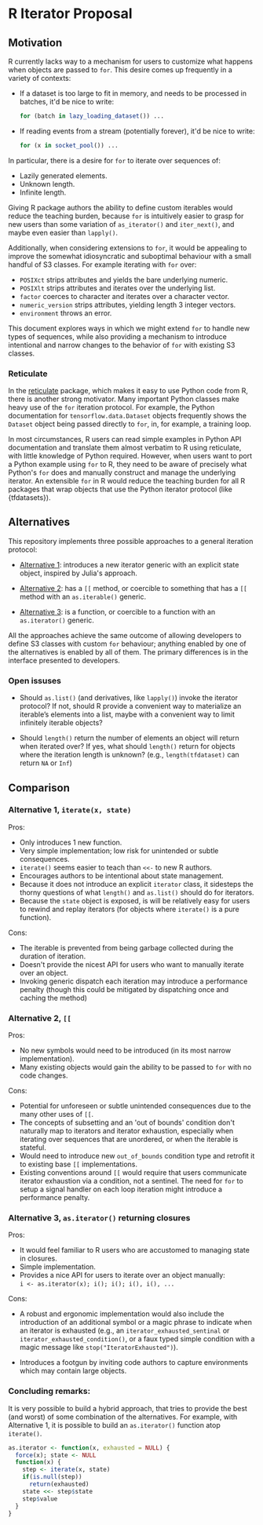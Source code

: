 # R Iterator Proposal

## Motivation

R currently lacks way to a mechanism for users to customize what happens
when objects are passed to `for`. This desire comes up frequently in a
variety of contexts:

-   If a dataset is too large to fit in memory, and needs to be
    processed in batches, it'd be nice to write:

    ``` r
    for (batch in lazy_loading_dataset()) ...
    ```

-   If reading events from a stream (potentially forever), it'd be nice
    to write:

    ``` r
    for (x in socket_pool()) ...
    ```

In particular, there is a desire for `for` to iterate over sequences of:

-   Lazily generated elements.
-   Unknown length.
-   Infinite length.

Giving R package authors the ability to define custom iterables would
reduce the teaching burden, because `for` is intuitively easier to grasp
for new users than some variation of `as_iterator()` and `iter_next()`,
and maybe even easier than `lapply()`.

Additionally, when considering extensions to `for`, it would be
appealing to improve the somewhat idiosyncratic and suboptimal behaviour
with a small handful of S3 classes. For example iterating with `for`
over:

-   `POSIXct` strips attributes and yields the bare underlying numeric.
-   `POSIXlt` strips attributes and iterates over the underlying list.
-   `factor` coerces to character and iterates over a character vector.
-   `numeric_version` strips attributes, yielding length 3 integer
    vectors.
-   `environment` throws an error.

This document explores ways in which we might extend `for` to handle new
types of sequences, while also providing a mechanism to introduce
intentional and narrow changes to the behavior of `for` with existing S3
classes.

### Reticulate

<!-- HW: I moved this to a separate section because I'm not sure how motivating this will be to R-Core folks -->

In the [reticulate](https://rstudio.github.io/reticulate/) package,
which makes it easy to use Python code from R, there is another strong
motivator. Many important Python classes make heavy use of the `for`
iteration protocol. For example, the Python documentation for
`tensorflow.data.Dataset` objects frequently shows the `Dataset` object
being passed directly to `for`, in, for example, a training loop.

In most circumstances, R users can read simple examples in Python API
documentation and translate them almost verbatim to R using reticulate,
with little knowledge of Python required. However, when users want to
port a Python example using `for` to R, they need to be aware of
precisely what Python's `for` does and manually construct and manage the
underlying iterator. An extensible `for` in R would reduce the teaching
burden for all R packages that wrap objects that use the Python iterator
protocol (like {tfdatasets}).

## Alternatives

This repository implements three possible approaches to a general
iteration protocol:

<!-- HW: I think it would be good to give these names, rather than numbers -->

-   [Alternative
    1](https://github.com/t-kalinowski/r-iterator-ideas/blob/main/alternative-1-iterate-generic.md):
    introduces a new iterator generic with an explicit state object,
    inspired by Julia's approach.

-   [Alternative
    2](https://github.com/t-kalinowski/r-iterator-ideas/blob/main/alternative-2-subset2-generic.md):
    has a `[[` method, or coercible to something that has a `[[` method
    with an `as.iterable()` generic.

-   [Alternative
    3](https://github.com/t-kalinowski/r-iterator-ideas/blob/main/alternative-3-iterable-closure.md):
    is a function, or coercible to a function with an `as.iterator()`
    generic.

All the approaches achieve the same outcome of allowing developers to
define S3 classes with custom `for` behaviour; anything enabled by one
of the alternatives is enabled by all of them. The primary differences
is in the interface presented to developers.

### Open issuses

-   Should `as.list()` (and derivatives, like `lapply()`) invoke the
    iterator protocol? If not, should R provide a convenient way to
    materialize an iterable’s elements into a list, maybe with a
    convenient way to limit infinitely iterable objects?

-   Should `length()` return the number of elements an object will
    return when iterated over? If yes, what should `length()` return for
    objects where the iteration length is unknown? (e.g.,
    `length(tfdataset)` can return `NA` or `Inf`)

## Comparison

### Alternative 1, `iterate(x, state)`

Pros:

-   Only introduces 1 new function.
-   Very simple implementation; low risk for unintended or subtle
    consequences.
-   `iterate()` seems easier to teach than `<<-` to new R authors.
-   Encourages authors to be intentional about state management.
-   Because it does not introduce an explicit `iterator` class, it
    sidesteps the thorny questions of what `length()` and `as.list()`
    should do for iterators.
-   Because the `state` object is exposed, is will be relatively easy
    for users to rewind and replay iterators (for objects where
    `iterate()` is a pure function).

Cons:

-   The iterable is prevented from being garbage collected during the
    duration of iteration.
-   Doesn't provide the nicest API for users who want to manually
    iterate over an object.
-   Invoking generic dispatch each iteration may introduce a performance
    penalty (though this could be mitigated by dispatching once and
    caching the method)

### Alternative 2, `[[`

Pros:

-   No new symbols would need to be introduced (in its most narrow
    implementation).
-   Many existing objects would gain the ability to be passed to `for`
    with no code changes.

Cons:

-   Potential for unforeseen or subtle unintended consequences due to
    the many other uses of `[[`.
-   The concepts of subsetting and an 'out of bounds' condition don't
    naturally map to iterators and iterator exhaustion, especially when
    iterating over sequences that are unordered, or when the iterable is
    stateful.
-   Would need to introduce new `out_of_bounds` condition type and
    retrofit it to existing base `[[` implementations.
-   Existing conventions around `[[` would require that users
    communicate iterator exhaustion via a condition, not a sentinel. The
    need for `for` to setup a signal handler on each loop iteration
    might introduce a performance penalty.

### Alternative 3, `as.iterator()` returning closures

Pros:

-   It would feel familiar to R users who are accustomed to managing
    state in closures.
-   Simple implementation.
-   Provides a nice API for users to iterate over an object manually:  
    `i <- as.iterator(x); i(); i(); i(), i(), ...`

Cons:

-   A robust and ergonomic implementation would also include the
    introduction of an additional symbol or a magic phrase to indicate
    when an iterator is exhausted (e.g., an
    `iterator_exhausted_sentinal` or `iterator_exhausted_condition()`,
    or a faux typed simple condition with a magic message like
    `stop("IteratorExhausted")`).

-   Introduces a footgun by inviting code authors to capture
    environments which may contain large objects.

### Concluding remarks:

It is very possible to build a hybrid approach, that tries to provide
the best (and worst) of some combination of the alternatives. For
example, with Alternative 1, it is possible to build an `as.iterator()`
function atop `iterate()`.

``` r
as.iterator <- function(x, exhausted = NULL) {
  force(x); state <- NULL
  function(x) {
    step <- iterate(x, state)
    if(is.null(step))
      return(exhausted)
    state <<- step$state
    step$value
  }
}
```
